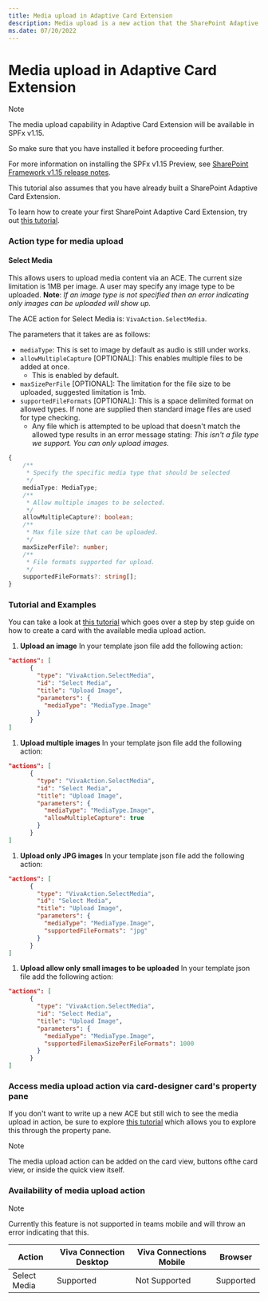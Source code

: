 ```yaml
---
title: Media upload in Adaptive Card Extension
description: Media upload is a new action that the SharePoint Adaptive Card Extension framework supports, which enables third party developers to upload data content to sharepoint.
ms.date: 07/20/2022
---
```

# Media upload in Adaptive Card Extension

> [!NOTE]
> The media upload capability in Adaptive Card Extension will be available in SPFx v1.15.
>
> So make sure that you have installed it before proceeding further.
>
> For more information on installing the SPFx v1.15 Preview, see [SharePoint Framework v1.15 release notes](../../../../release-1.15.md).
>
> This tutorial also assumes that you have already built a SharePoint Adaptive Card Extension.
>
> To learn how to create your first SharePoint Adaptive Card Extension, try out [this tutorial](../../../get-started/build-first-sharepoint-adaptive-card-extension.md).


### Action type for media upload

#### Select Media

This allows users to upload media content via an ACE. The current size limitation is 1MB per image. A user may specify any image type to be uploaded. **Note**: _If an image type is not specified then an error indicating only images can be uploaded will show up._

The ACE action for Select Media is: `VivaAction.SelectMedia`.

The parameters that it takes are as follows:
- `mediaType`: This is set to image by default as audio is still under works.
- `allowMultipleCapture` [OPTIONAL]: This enables multiple files to be added at once.
  - This is enabled by default.
- `maxSizePerFile` [OPTIONAL]: The limitation for the file size to be uploaded, suggested limitation is 1mb.
- `supportedFileFormats` [OPTIONAL]:  This is a space delimited format on allowed types. If none are supplied then standard image files are used for type checking.
  - Any file which is attempted to be upload that doesn't match the allowed type results in an error message stating: _This isn't a file type we support. You can only upload images._

```typescript
{
    /**
     * Specify the specific media type that should be selected
     */
    mediaType: MediaType;
    /**
     * Allow multiple images to be selected.
     */
    allowMultipleCapture?: boolean;
    /**
     * Max file size that can be uploaded.
     */
    maxSizePerFile?: number;
    /**
     * File formats supported for upload.
     */
    supportedFileFormats?: string[];
}
```
### Tutorial and Examples

You can take a look at [this tutorial](./MediaUploadTutorial.md) which goes over a step by step guide on how to create a card with the available media upload action.

1. **Upload an image**
  In your template json file add the following action:
  ```json
  "actions": [
        {
          "type": "VivaAction.SelectMedia",
          "id": "Select Media",
          "title": "Upload Image",
          "parameters": {
            "mediaType": "MediaType.Image"
          }
        }
  ]
  ```

1. **Upload multiple images**
  In your template json file add the following action:
  ```json
  "actions": [
        {
          "type": "VivaAction.SelectMedia",
          "id": "Select Media",
          "title": "Upload Image",
          "parameters": {
            "mediaType": "MediaType.Image",
            "allowMultipleCapture": true
          }
        }
  ]
  ```

1. **Upload only JPG images**
  In your template json file add the following action:
  ```json
  "actions": [
        {
          "type": "VivaAction.SelectMedia",
          "id": "Select Media",
          "title": "Upload Image",
          "parameters": {
            "mediaType": "MediaType.Image",
            "supportedFileFormats": "jpg"
          }
        }
  ]
  ```

1. **Upload allow only small images to be uploaded**
In your template json file add the following action:
  ```json
  "actions": [
        {
          "type": "VivaAction.SelectMedia",
          "id": "Select Media",
          "title": "Upload Image",
          "parameters": {
            "mediaType": "MediaType.Image",
            "supportedFilemaxSizePerFileFormats": 1000
          }
        }
  ]
  ```

### Access media upload action via card-designer card's property pane

If you don't want to write up a new ACE but still wich to see the media upload in action, be sure to explore [this tutorial](./MediaUploadPropertyPane.md) which allows you to explore this through the property pane.

> [!NOTE]
> The media upload action can be added on the card view, buttons ofthe card view, or inside the quick view itself.

### Availability of media upload action

> [!NOTE]
> Currently this feature is not supported in teams mobile and will throw an error indicating that this.

Action       | Viva Connection Desktop | Viva Connections Mobile | Browser
------------- | ------------- | ------------- | -------------
Select Media | Supported | Not Supported | Supported